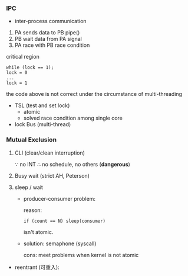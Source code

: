 ### IPC

- inter-process communication

1. PA sends data to PB   pipe()
2. PB wait data from PA  signal
3. PA race with PB     race condition



critical region



```
while (lock == 1);
lock = 0
...
lock = 1
```

the code above is not correct under the circumstance of multi-threading



- TSL (test and set lock)  
  - atomic
  - solved race condition among single core
- lock Bus (multi-thread)



### Mutual Exclusion

1. CLI (clear/clean interruption) 

   ∵ no INT  ∴ no schedule, no others   (**dangerous**)

2. Busy wait (strict AH, Peterson)

3. sleep / wait

   - producer-consumer problem:

     reason: 

     ```
     if (count == N) sleep(consumer)
     ```

     isn't atomic.

   - solution: semaphone (syscall)

     cons: meet problems when kernel is not atomic



- reentrant (可重入): 